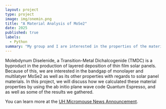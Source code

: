 ```yaml
---
layout: project
type: project
image: img/onemin.png
title: "A Material Analysis of MoSe2"
date: 2025
published: true
labels:
  - Python
summary: "My group and I are interested in the properties of the material MoSe2 regarding to solar panel materials, and we discuss our calculations and the results."
---
```


Molebdynum Diselenide, a Transition-Metal Dichalcogenide (TMDC) is a byproduct in the production of layered deposition of thin film solar panels. Because of this, we are interested in the bandgap of monolayer and multilatyer MoSe2 as well as its other properties with regards to solar panel materials. In this project, we will discuss how we calculated these material properties by using the ab initio plane wave code Quantum Espresso, and as well as some of the results we gathered.


You can learn more at the [UH Micromouse News Announcement](https://manoa.hawaii.edu/news/article.php?aId=2857).
